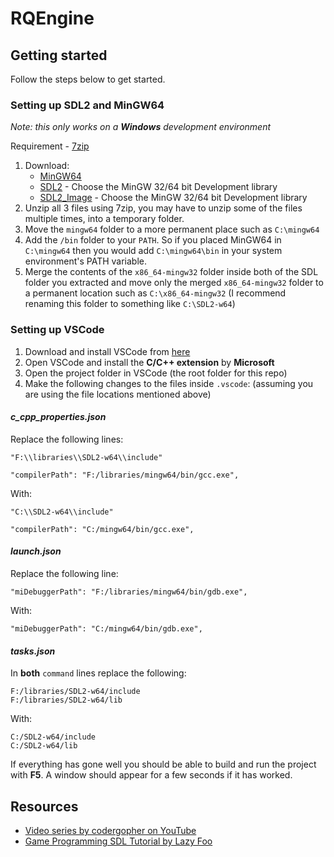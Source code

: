 # RQEngine

## Getting started

Follow the steps below to get started.

### Setting up SDL2 and MinGW64 

_Note: this only works on a **Windows** development environment_

Requirement - [7zip](https://www.7-zip.org/)

1) Download:
    - [MinGW64](https://sourceforge.net/projects/mingw-w64/)
    - [SDL2](https://www.libsdl.org/download-2.0.php) - Choose the MinGW 32/64 bit Development library
    - [SDL2_Image](https://www.libsdl.org/projects/SDL_image/) - Choose the MinGW 32/64 bit Development library
2) Unzip all 3 files using 7zip, you may have to unzip some of the files multiple times, into a temporary folder.
3) Move the `mingw64` folder to a more permanent place such as `C:\mingw64` 
4) Add the `/bin` folder to your `PATH`. So if you placed MinGW64 in `C:\mingw64` then you would add `C:\mingw64\bin` in your system environment's PATH variable.
5) Merge the contents of the `x86_64-mingw32` folder inside both of the SDL folder you extracted and move only the merged `x86_64-mingw32` folder to a permanent location such as `C:\x86_64-mingw32` (I recommend renaming this folder to something like `C:\SDL2-w64`)

### Setting up VSCode

1) Download and install VSCode from [here](https://code.visualstudio.com/)
2) Open VSCode and install the **C/C++ extension** by **Microsoft**
3) Open the project folder in VSCode (the root folder for this repo)
4) Make the following changes to the files inside `.vscode`: (assuming you are using the file locations mentioned above)

#### _c_cpp_properties.json_

Replace the following lines: 

```
"F:\\libraries\\SDL2-w64\\include"

"compilerPath": "F:/libraries/mingw64/bin/gcc.exe",
```

With:
```
"C:\\SDL2-w64\\include"

"compilerPath": "C:/mingw64/bin/gcc.exe",
```

#### _launch.json_

Replace the following line: 

```
"miDebuggerPath": "F:/libraries/mingw64/bin/gdb.exe",
```

With:
```
"miDebuggerPath": "C:/mingw64/bin/gdb.exe",
```

#### _tasks.json_

In **both** `command` lines replace the following: 

```
F:/libraries/SDL2-w64/include
F:/libraries/SDL2-w64/lib
```

With:
```
C:/SDL2-w64/include
C:/SDL2-w64/lib
```

If everything has gone well you should be able to build and run the project with **F5**. A window should appear for a few seconds if it has worked.

## Resources

- [Video series by codergopher on YouTube](https://www.youtube.com/watch?v=KsG6dJlLBDw&list=PL2RPjWnJduNmXHRYwdtublIPdlqocBoLS)
- [Game Programming SDL Tutorial by Lazy Foo](https://lazyfoo.net/tutorials/SDL/index.php#Hello%20SDL)
